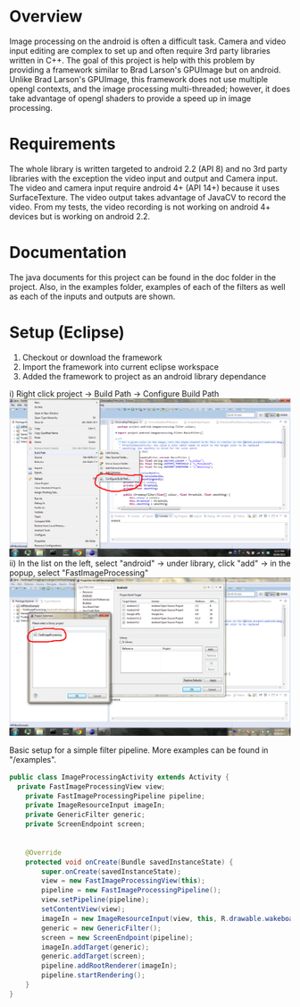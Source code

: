 Overview
==========================

Image processing on the android is often a difficult task.  Camera and video input editing are complex to set up and often require 3rd party libraries written in C++. The goal of this project is help with this problem by providing a framework similar to Brad Larson's GPUImage but on android.  Unlike Brad Larson's GPUImage, this framework does not use multiple opengl contexts, and the image processing multi-threaded; however, it does take advantage of opengl shaders to provide a speed up in image processing.

Requirements
==========================
The whole library is written targeted to android 2.2 (API 8) and no 3rd party libraries with the exception the video input and output and Camera input.  The video and camera input require android 4+ (API 14+) because it uses SurfaceTexture.  The video output takes advantage of JavaCV to record the video.  From my tests, the video recording is not working on android 4+ devices but is working on android 2.2.

Documentation
==========================
The java documents for this project can be found in the doc folder in the project.  Also, in the examples folder, examples of each of the filters as well as each of the inputs and outputs are shown.

Setup (Eclipse)
==========================
1. Checkout or download the framework
2. Import the framework into current eclipse workspace
3. Added the framework to project as an android library dependance

i) Right click project -> Build Path -> Configure Build Path
![Alt text](/doc/setup/step1.png)
ii) In the list on the left, select "android" -> under library, click "add" -> in the popup, select "FastImageProcessing"
![Alt text](/doc/setup/step2.png)

Basic setup for a simple filter pipeline.  More examples can be found in "/examples".
```java
public class ImageProcessingActivity extends Activity {
  private FastImageProcessingView view;
	private FastImageProcessingPipeline pipeline;
	private ImageResourceInput imageIn;
	private GenericFilter generic;
	private ScreenEndpoint screen;
	
	
	@Override
	protected void onCreate(Bundle savedInstanceState) {
		super.onCreate(savedInstanceState);
		view = new FastImageProcessingView(this);
		pipeline = new FastImageProcessingPipeline();
		view.setPipeline(pipeline);
		setContentView(view);
		imageIn = new ImageResourceInput(view, this, R.drawable.wakeboard);
		generic = new GenericFilter();
		screen = new ScreenEndpoint(pipeline);
		imageIn.addTarget(generic);
		generic.addTarget(screen);
		pipeline.addRootRenderer(imageIn);
		pipeline.startRendering();
	}
}
```
